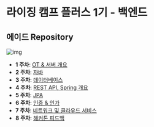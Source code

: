 # 라이징 캠프 플러스 1기 - 백엔드
## 에이드 Repository
![img](https://softsquared.notion.site/image/https%3A%2F%2Fs3-us-west-2.amazonaws.com%2Fsecure.notion-static.com%2Fb8a2148c-8ccc-4a78-8044-8c4677c3c4cd%2F%25E1%2584%2589%25E1%2585%25B3%25E1%2584%258F%25E1%2585%25B3%25E1%2584%2585%25E1%2585%25B5%25E1%2586%25AB%25E1%2584%2589%25E1%2585%25A3%25E1%2586%25BA_2023-06-29_%25E1%2584%258B%25E1%2585%25A9%25E1%2584%2592%25E1%2585%25AE_3.25.58.png?table=block&id=1919079c-8b83-4634-b159-f6495edeb6b5&spaceId=ddf78827-42af-43b7-a69e-15559bce6dbf&width=2000&userId=&cache=v2)
- **1 주차**: [OT & 서버 개요](./Week%201/%EA%B0%9C%EB%B0%9C%EC%9D%BC%EC%A7%80.md)
- **2 주차**: [자바](./Week%202/%EA%B0%9C%EB%B0%9C%EC%9D%BC%EC%A7%80.md)
- **3 주차**: [데이터베이스](./Week%203/%EA%B0%9C%EB%B0%9C%EC%9D%BC%EC%A7%80.md)
- **4 주차**: [REST API, Spring 개요](./Week%204/%EA%B0%9C%EB%B0%9C%EC%9D%BC%EC%A7%80.md)
- **5 주차**: [JPA](./Week%205/%EA%B0%9C%EB%B0%9C%EC%9D%BC%EC%A7%80.md)
- **6 주차**: [인증 & 인가](./Week%206/%EA%B0%9C%EB%B0%9C%EC%9D%BC%EC%A7%80.md)
- **7 주차**: [네트워크 및 클라우드 서비스](./Week%207/%EA%B0%9C%EB%B0%9C%EC%9D%BC%EC%A7%80.md)
- **8 주차**: [해커톤 피드백](./Week%208/%EA%B0%9C%EB%B0%9C%EC%9D%BC%EC%A7%80.md)
